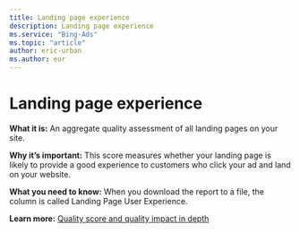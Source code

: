 ```yaml
---
title: Landing page experience
description: Landing page experience
ms.service: "Bing-Ads"
ms.topic: "article"
author: eric-urban
ms.author: eur
---
```


# Landing page experience

**What it is:**   An aggregate quality assessment of all landing pages on your site.

**Why it’s important:**     This score measures whether your landing page is likely to provide a good experience to customers who click your ad and land on your website.

**What you need to know:**     When you download the report to a file, the column is called Landing Page User Experience.

**Learn more:**     [Quality score and quality impact in depth](../hlp_BA_CONC_AboutQualityScore.md)


